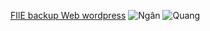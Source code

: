 [FIlE backup Web wordpress](https://drive.google.com/file/d/1TIyZP19o78S78tGmqW1VJQ-AcBdiA8JU/view?usp=sharing)
![Ngân](img/ngan.png)
![Quang](img/quang.png)